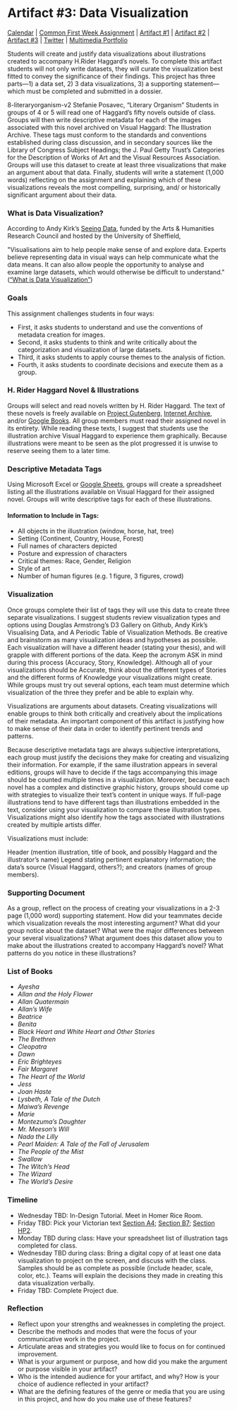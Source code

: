 <link rel="shortcut icon" href="https://kholterhoff.github.io/F17_ENG_1102/favicon.ico" type="image/x-icon">
<link rel="icon" href="https://kholterhoff.github.io/F17_ENG_1102/favicon.ico" type="image/x-icon">

<h1>Artifact #3: Data Visualization</h1>

<a href="https://kholterhoff.github.io/S18_ENG_1102/Victorians_In_Cyberspace">Calendar</a>  |  <a href="https://kholterhoff.github.io/S18_ENG_1102/Common_First_Week_Assignment">Common First Week Assignment</a> | <a href="https://kholterhoff.github.io/S18_ENG_1102/Artifact_1">Artifact #1</a> |  <a href="https://kholterhoff.github.io/S18_ENG_1102/Artifact_2">Artifact #2</a> |  <a href="https://kholterhoff.github.io/S18_ENG_1102/Artifact_3">Artifact #3</a> |  <a href="https://kholterhoff.github.io/S18_ENG_1102/Twitter">Twitter</a> | <a href="https://kholterhoff.github.io/S18_ENG_1102/Multimedia_Portfolio">Multimedia Portfolio</a>

Students will create and justify data visualizations about illustrations created to accompany H.Rider Haggard’s novels. To complete this artifact students will not only write datasets, they will curate the visualization best fitted to convey the significance of their findings. This project has three parts—1) a data set, 2) 3 data visualizations, 3) a supporting statement—which must be completed and submitted in a dossier.

8-literaryorganism-v2
Stefanie Posavec, “Literary Organism”
Students in groups of 4 or 5 will read one of Haggard’s fifty novels outside of class. Groups will then write descriptive metadata for each of the images associated with this novel archived on Visual Haggard: The Illustration Archive. These tags must conform to the standards and conventions established during class discussion, and in secondary sources like the Library of Congress Subject Headings; the J. Paul Getty Trust’s Categories for the Description of Works of Art and the Visual Resources Association. Groups will use this dataset to create at least three visualizations that make an argument about that data. Finally, students will write a statement (1,000 words) reflecting on the assignment and explaining which of these visualizations reveals the most compelling, surprising, and/ or historically significant argument about their data.


<h3>What is Data Visualization?</h3>

According to Andy Kirk’s <a href="http://seeingdata.org/">Seeing Data</a>, funded by the Arts & Humanities Research Council and hosted by the University of Sheffield,

"Visualisations aim to help people make sense of and explore data. Experts believe representing data in visual ways can help communicate what the data means. It can also allow people the opportunity to analyse and examine large datasets, which would otherwise be difficult to understand." (<a href="http://seeingdata.org/wp-content/uploads/2015/03/what-is-data-visualisation-transcript.pdf">“What is Data Visualization”</a>)

<h3>Goals</h3>

This assignment challenges students in four ways:

* First, it asks students to understand and use the conventions of metadata creation for images.
* Second, it asks students to think and write critically about the categorization and visualization of large datasets.
* Third, it asks students to apply course themes to the analysis of fiction.
* Fourth, it asks students to coordinate decisions and execute them as a group.


<h3>H. Rider Haggard Novel & Illustrations</h3>

Groups will select and read novels written by H. Rider Haggard. The text of these novels is freely available on <a href="http://www.gutenberg.org/">Project Gutenberg</a>, <a href="https://archive.org/">Internet Archive</a>, and/or <a href="https://books.google.com/">Google Books</a>. All group members must read their assigned novel in its entirety. While reading these texts, I suggest that students use the illustration archive Visual Haggard to experience them graphically. Because illustrations were meant to be seen as the plot progressed it is unwise to reserve seeing them to a later time.


<h3>Descriptive Metadata Tags</h3>

Using Microsoft Excel or <a href="https://www.google.com/sheets/about/">Google Sheets</a>, groups will create a spreadsheet listing all the illustrations available on Visual Haggard for their assigned novel. Groups will write descriptive tags for each of these illustrations.

<h4>Information to Include in Tags:</h4>

* All objects in the illustration (window, horse, hat, tree)
* Setting (Continent, Country, House, Forest)
* Full names of characters depicted
* Posture and expression of characters
* Critical themes: Race, Gender, Religion
* Style of art
* Number of human figures (e.g. 1 figure, 3 figures, crowd)


<h3>Visualization</h3>

Once groups complete their list of tags they will use this data to create three separate visualizations. I suggest students review visualization types and options using Douglas Armstrong’s D3 Gallery on Github, Andy Kirk’s Visualising Data, and A Periodic Table of Visualization Methods. Be creative and brainstorm as many visualization ideas and hypotheses as possible. Each visualization will have a different header (stating your thesis), and will grapple with different portions of the data. Keep the acronym ASK in mind during this process (Accuracy, Story, Knowledge). Although all of your visualizations should be Accurate, think about the different types of Stories and the different forms of Knowledge your visualizations might create. While groups must try out several options, each team must determine which visualization of the three they prefer and be able to explain why.

Visualizations are arguments about datasets. Creating visualizations will enable groups to think both critically and creatively about the implications of their metadata. An important component of this artifact is justifying how to make sense of their data in order to identify pertinent trends and patterns.

Because descriptive metadata tags are always subjective interpretations, each group must justify the decisions they make for creating and visualizing their information. For example, if the same illustration appears in several editions, groups will have to decide if the tags accompanying this image should be counted multiple times in a visualization. Moreover, because each novel has a complex and distinctive graphic history, groups should come up with strategies to visualize their text’s content in unique ways. If full-page illustrations tend to have different tags than illustrations embedded in the text, consider using your visualization to compare these illustration types. Visualizations might also identify how the tags associated with illustrations created by multiple artists differ.

Visualizations must include:

Header (mention illustration, title of book, and possibly Haggard and the illustrator’s name)
Legend stating pertinent explanatory information; the data’s source (Visual Haggard, others?); and creators (names of group members).


<h3>Supporting Document </h3>

As a group, reflect on the process of creating your visualizations in a 2-3 page (1,000 word) supporting statement. How did your teammates decide which visualization reveals the most interesting argument? What did your group notice about the dataset? What were the major differences between your several visualizations? What argument does this dataset allow you to make about the illustrations created to accompany Haggard’s novel? What patterns do you notice in these illustrations?


<h3>List of Books</h3>

* _Ayesha_
* _Allan and the Holy Flower_
* _Allan Quatermain_
* _Allan’s Wife_
* _Beatrice_
* _Benita_
* _Black Heart and White Heart and Other Stories_
* _The Brethren_
* _Cleopatra_
* _Dawn_
* _Eric Brighteyes_
* _Fair Margaret_
* _The Heart of the World_
* _Jess_
* _Joan Haste_
* _Lysbeth, A Tale of the Dutch_
* _Maiwa’s Revenge_
* _Marie_
* _Montezuma’s Daughter_
* _Mr. Meeson’s Will_
* _Nada the Lilly_
* _Pearl Maiden: A Tale of the Fall of Jerusalem_
* _The People of the Mist_
* _Swallow_
* _The Witch’s Head_
* _The Wizard_
* _The World’s Desire_


<h3>Timeline</h3>

* Wednesday TBD: In-Design Tutorial. Meet in Homer Rice Room.
* Friday TBD: Pick your Victorian text <a href="">Section A4</a>; <a href="">Section B7</a>; <a href="">Section HP2</a>.
* Monday TBD during class: Have your spreadsheet list of illustration tags completed for class.
* Wednesday TBD during class: Bring a digital copy of at least one data visualization to project on the screen, and discuss with the class. Samples should be as complete as possible (include header, scale, color, etc.). Teams will explain the decisions they made in creating this data visualization verbally.
* Friday TBD: Complete Project due.


<h3>Reflection</h3>

* Reflect upon your strengths and weaknesses in completing the project.
* Describe the methods and modes that were the focus of your communicative work in the project.
* Articulate areas and strategies you would like to focus on for continued improvement.
* What is your argument or purpose, and how did you make the argument or purpose visible in your artifact?
* Who is the intended audience for your artifact, and why? How is your choice of audience reflected in your artifact?
* What are the defining features of the genre or media that you are using in this project, and how do you make use of these features?
